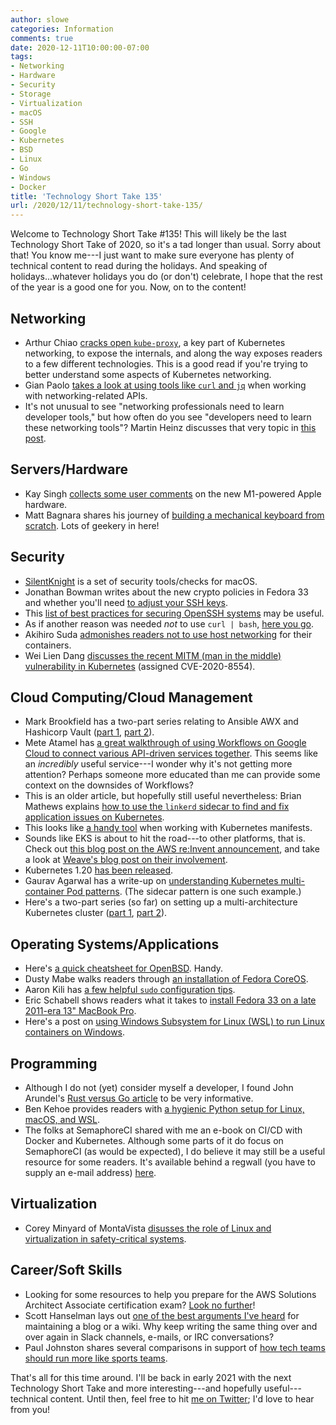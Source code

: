 ```yaml
---
author: slowe
categories: Information
comments: true
date: 2020-12-11T10:00:00-07:00
tags:
- Networking
- Hardware
- Security
- Storage
- Virtualization
- macOS
- SSH
- Google
- Kubernetes
- BSD
- Linux
- Go
- Windows
- Docker
title: 'Technology Short Take 135'
url: /2020/12/11/technology-short-take-135/
---
```


Welcome to Technology Short Take #135! This will likely be the last Technology Short Take of 2020, so it's a tad longer than usual. Sorry about that! You know me---I just want to make sure everyone has plenty of technical content to read during the holidays. And speaking of holidays...whatever holidays you do (or don't) celebrate, I hope that the rest of the year is a good one for you. Now, on to the content!<!--more-->

## Networking

* Arthur Chiao [cracks open `kube-proxy`][link-21], a key part of Kubernetes networking, to expose the internals, and along the way exposes readers to a few different technologies. This is a good read if you're trying to better understand some aspects of Kubernetes networking.
* Gian Paolo [takes a look at using tools like `curl` and `jq`][link-31] when working with networking-related APIs.
* It's not unusual to see "networking professionals need to learn developer tools," but how often do you see "developers need to learn these networking tools"? Martin Heinz discusses that very topic in [this post][link-32].

## Servers/Hardware

* Kay Singh [collects some user comments][link-16] on the new M1-powered Apple hardware.
* Matt Bagnara shares his journey of [building a mechanical keyboard from scratch][link-28]. Lots of geekery in here!

## Security

* [SilentKnight][link-3] is a set of security tools/checks for macOS.
* Jonathan Bowman writes about the new crypto policies in Fedora 33 and whether you'll need [to adjust your SSH keys][link-4].
* This [list of best practices for securing OpenSSH systems][link-5] may be useful.
* As if another reason was needed _not_ to use `curl | bash`, [here you go][link-22].
* Akihiro Suda [admonishes readers not to use host networking][link-26] for their containers.
* Wei Lien Dang [discusses the recent MITM (man in the middle) vulnerability in Kubernetes][link-33] (assigned CVE-2020-8554).

## Cloud Computing/Cloud Management

* Mark Brookfield has a two-part series relating to Ansible AWX and Hashicorp Vault ([part 1][link-11], [part 2][link-12]).
* Mete Atamel has [a great walkthrough of using Workflows on Google Cloud to connect various API-driven services together][link-14]. This seems like an _incredibly_ useful service---I wonder why it's not getting more attention? Perhaps someone more educated than me can provide some context on the downsides of Workflows?
* This is an older article, but hopefully still useful nevertheless: Brian Mathews explains [how to use the `linkerd` sidecar to find and fix application issues on Kubernetes][link-15].
* This looks like [a handy tool][link-23] when working with Kubernetes manifests.
* Sounds like EKS is about to hit the road---to other platforms, that is. Check out [this blog post on the AWS re:Invent announcement][link-24], and take a look at [Weave's blog post on their involvement][link-25].
* Kubernetes 1.20 [has been released][link-29].
* Gaurav Agarwal has a write-up on [understanding Kubernetes multi-container Pod patterns][link-30]. (The sidecar pattern is one such example.)
* Here's a two-part series (so far) on setting up a multi-architecture Kubernetes cluster ([part 1][link-34], [part 2][link-35]).

## Operating Systems/Applications

* Here's [a quick cheatsheet for OpenBSD][link-1]. Handy.
* Dusty Mabe walks readers through [an installation of Fedora CoreOS][link-2].
* Aaron Kili has [a few helpful `sudo` configuration tips][link-8].
* Eric Schabell shows readers what it takes to [install Fedora 33 on a late 2011-era 13" MacBook Pro][link-17].
* Here's a post on [using Windows Subsystem for Linux (WSL) to run Linux containers on Windows][link-20].

## Programming

* Although I do not (yet) consider myself a developer, I found John Arundel's [Rust versus Go article][link-9] to be very informative.
* Ben Kehoe provides readers with [a hygienic Python setup for Linux, macOS, and WSL][link-10].
* The folks at SemaphoreCI shared with me an e-book on CI/CD with Docker and Kubernetes. Although some parts of it do focus on SemaphoreCI (as would be expected), I do believe it may still be a useful resource for some readers. It's available behind a regwall (you have to supply an e-mail address) [here][link-27].

## Virtualization

* Corey Minyard of MontaVista [disusses the role of Linux and virtualization in safety-critical systems][link-18].

## Career/Soft Skills

* Looking for some resources to help you prepare for the AWS Solutions Architect Associate certification exam? [Look no further][link-7]!
* Scott Hanselman lays out [one of the best arguments I've heard][link-13] for maintaining a blog or a wiki. Why keep writing the same thing over and over again in Slack channels, e-mails, or IRC conversations?
* Paul Johnston shares several comparisons in support of [how tech teams should run more like sports teams][link-19].

That's all for this time around. I'll be back in early 2021 with the next Technology Short Take and more interesting---and hopefully useful---technical content. Until then, feel free to hit [me on Twitter][link-99]; I'd love to hear from you!

[link-1]: https://slaanesh.org/2020/11/openbsd-cheatsheet/
[link-2]: https://dustymabe.com/2020/11/18/coreos-install-via-live-iso-copy-network/
[link-3]: https://eclecticlight.co/lockrattler-systhist/
[link-4]: https://dev.to/bowmanjd/upgrade-ssh-client-keys-and-remote-servers-after-fedora-33-s-new-crypto-policy-47ag
[link-5]: https://www.cyberciti.biz/tips/linux-unix-bsd-openssh-server-best-practices.html
[link-7]: https://dannys.cloud/aws-solutions-architect-associate-exam-guide
[link-8]: https://www.tecmint.com/sudoers-configurations-for-setting-sudo-in-linux/
[link-9]: https://bitfieldconsulting.com/golang/rust-vs-go
[link-10]: https://read.acloud.guru/my-python-setup-77c57a2fc4b6
[link-11]: https://virtualhobbit.com/2020/07/23/enabling-hashicorp-vault-lookups-in-ansible-awx/
[link-12]: https://virtualhobbit.com/2020/11/11/enabling-hashicorp-vault-lookups-in-ansible-awx-part-2/
[link-13]: https://www.hanselman.com/blog/do-they-deserve-the-gift-of-your-keystrokes
[link-14]: https://atamel.dev/posts/2020/09-08_first_look_at_workflows/
[link-15]: https://medium.com/swlh/efficiently-finding-fixing-issues-on-kubernetes-using-linkerd-2-0-sidecar-8817973a39bc
[link-16]: https://www.singhkays.com/blog/apple-silicon-m1-black-magic/
[link-17]: https://www.schabell.org/2020/11/installing-fedora33-on-macbook-pro-13inch-late-2011.html?m=1
[link-18]: https://www.mvista.com/en/blog/detail/why-we-are-moving-away-from-xen-and-hypervisors-for-safety-episode-1
[link-19]: https://pauldjohnston.medium.com/how-tech-teams-should-be-run-more-like-sports-teams-6a3280322977
[link-20]: https://hackernoon.com/how-to-run-docker-linux-containers-natively-on-windows-ti1i3uxr
[link-21]: https://arthurchiao.art/blog/cracking-k8s-node-proxy/
[link-22]: https://www.idontplaydarts.com/2016/04/detecting-curl-pipe-bash-server-side/
[link-23]: https://github.com/ryane/kfilt
[link-24]: https://aws.amazon.com/eks/eks-distro/
[link-25]: https://www.weave.works/blog/on-prem-kubernetes-gitops-eks-distro
[link-26]: https://medium.com/nttlabs/dont-use-host-network-namespace-f548aeeef575
[link-27]: https://semaphoreci.com/resources/cicd-docker-kubernetes
[link-28]: https://bagnaram.github.io/blog/2020/12/01/keyboard
[link-29]: https://kubernetes.io/blog/2020/12/08/kubernetes-1-20-release-announcement/
[link-30]: https://medium.com/better-programming/understanding-kubernetes-multi-container-pod-patterns-577f74690aee
[link-31]: https://www.ifconfig.it/hugo/2020/12/dnac-api-curl-and-jq/
[link-32]: https://dev.to/martinheinz/networking-tools-every-developer-needs-to-know-4a3n
[link-33]: https://www.stackrox.com/post/2020/12/cve-2020-8554-man-in-the-middle-vulnerability-in-kubernetes-top-recommendations/
[link-34]: https://blog.goeri.de/k8-cluster-part-1/
[link-35]: https://blog.goeri.de/k8-cluster-part-2/
[link-99]: https://twitter.com/scott_lowe
